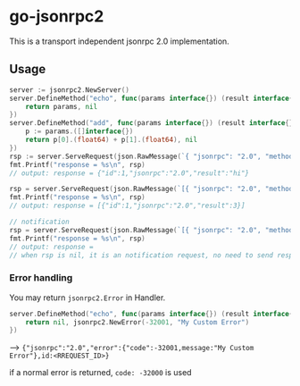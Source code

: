 # go-jsonrpc2
This is a transport independent jsonrpc 2.0 implementation.

## Usage
```go
server := jsonrpc2.NewServer()
server.DefineMethod("echo", func(params interface{}) (result interface{}, error error) {
    return params, nil
})
server.DefineMethod("add", func(params interface{}) (result interface{}, error error) {
    p := params.([]interface{})
    return p[0].(float64) + p[1].(float64), nil
})
rsp := server.ServeRequest(json.RawMessage(`{ "jsonrpc": "2.0", "method": "echo", "params": "hi", "id": 1 }`))
fmt.Printf("response = %s\n", rsp)
// output: response = {"id":1,"jsonrpc":"2.0","result":"hi"}

rsp = server.ServeRequest(json.RawMessage(`[{ "jsonrpc": "2.0", "method": "add", "params": [1,2], "id": 1 }]`))
fmt.Printf("response = %s\n", rsp)
// output: response = [{"id":1,"jsonrpc":"2.0","result":3}]

// notification
rsp = server.ServeRequest(json.RawMessage(`[{ "jsonrpc": "2.0", "method": "add", "params": [1,2] }]`))
fmt.Printf("response = %s\n", rsp)
// output: response = 
// when rsp is nil, it is an notification request, no need to send response.
```

### Error handling
You may return `jsonrpc2.Error` in Handler.
```go
server.DefineMethod("echo", func(params interface{}) (result interface{}, error error) {
    return nil, jsonrpc2.NewError(-32001, "My Custom Error")
})
```
--> `{"jsonrpc":"2.0","error":{"code":-32001,message:"My Custom Error"},id:<RREQUEST_ID>}`

if a normal error is returned, `code: -32000` is used